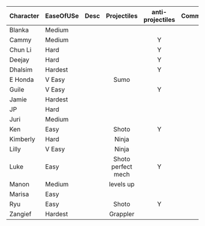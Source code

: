 | Character | EaseOfUSe | Desc | Projectiles | anti-projectiles | CommandGrab |  Charge | Stock | Teleport |
| :--- | :-- | :-- | :-----------: | :--: | :--: | :--: | :--: | :--: |
| Blanka  |Medium| ||  | | | Y | Y | |
| Cammy |Medium| || Y | | | | | |
| Chun Li |Hard| || Y | | | | | |
| Deejay |Hard| || Y | | | | | |
| Dhalsim |Hardest| || Y | | | | | Y |
| E Honda |V Easy| |Sumo|  | | Y | Y | | Y |
| Guile |V Easy| || Y | | | Y | | |
| Jamie |Hardest| || | | Y | | Y | |
| JP |Hard| || | | Y | | Y | |
| Juri |Medium| || | | Y | | Y | |
| Ken |Easy| |Shoto| Y | | | | | |
| Kimberly |Hard| | Ninja|  | | | | Y | Y |
| Lilly |V Easy| | Ninja|  | | | | Y | Y |
| Luke |Easy| |Shoto perfect mech| Y | | | | | |
| Manon |Medium| | levels up|  | | |Y |  |  |
| Marisa |Easy| | |  | | | |  |  |
| Ryu |Easy| |Shoto| Y | | | | | |
| Zangief |Hardest| |Grappler|  | | Y | | | |

